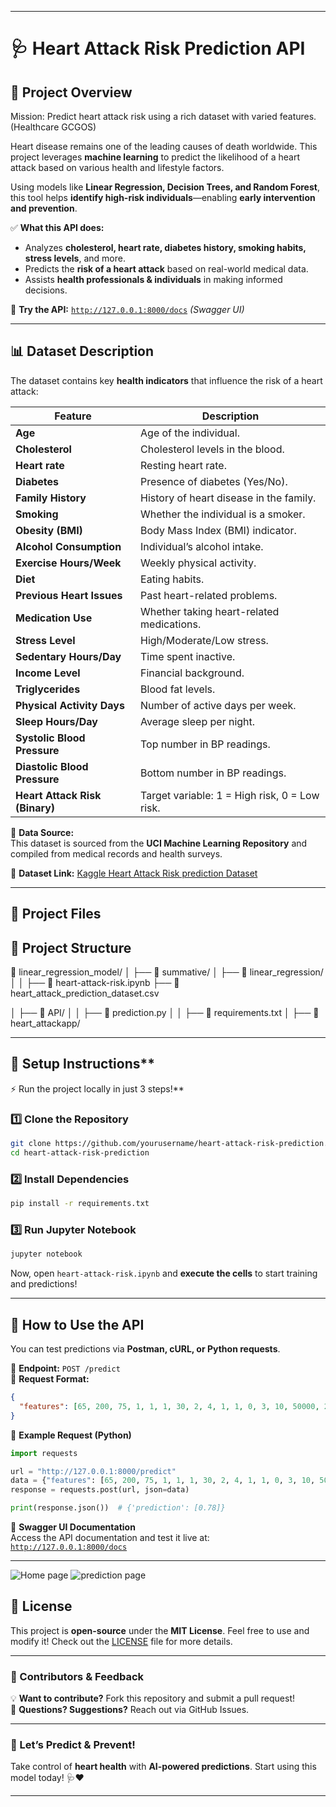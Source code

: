 
---

# **🩺 Heart Attack Risk Prediction API**

## **🏥 Project Overview**
Mission: Predict heart attack risk using a rich dataset with varied features.(Healthcare GCGOS)

Heart disease remains one of the leading causes of death worldwide. This project leverages **machine learning** to predict the likelihood of a heart attack based on various health and lifestyle factors.  

Using models like **Linear Regression, Decision Trees, and Random Forest**, this tool helps **identify high-risk individuals**—enabling **early intervention and prevention**.  

✅ **What this API does:**  
- Analyzes **cholesterol, heart rate, diabetes history, smoking habits, stress levels**, and more.  
- Predicts the **risk of a heart attack** based on real-world medical data.  
- Assists **health professionals & individuals** in making informed decisions.  

🔗 **Try the API:** [`http://127.0.0.1:8000/docs`](http://127.0.0.1:8000/docs) _(Swagger UI)_  

---

## **📊 Dataset Description**  

The dataset contains key **health indicators** that influence the risk of a heart attack:  

| **Feature**               | **Description** |
|---------------------------|---------------|
| **Age**                   | Age of the individual. |
| **Cholesterol**           | Cholesterol levels in the blood. |
| **Heart rate**            | Resting heart rate. |
| **Diabetes**              | Presence of diabetes (Yes/No). |
| **Family History**        | History of heart disease in the family. |
| **Smoking**               | Whether the individual is a smoker. |
| **Obesity (BMI)**         | Body Mass Index (BMI) indicator. |
| **Alcohol Consumption**   | Individual’s alcohol intake. |
| **Exercise Hours/Week**   | Weekly physical activity. |
| **Diet**                  | Eating habits. |
| **Previous Heart Issues** | Past heart-related problems. |
| **Medication Use**        | Whether taking heart-related medications. |
| **Stress Level**          | High/Moderate/Low stress. |
| **Sedentary Hours/Day**   | Time spent inactive. |
| **Income Level**          | Financial background. |
| **Triglycerides**         | Blood fat levels. |
| **Physical Activity Days**| Number of active days per week. |
| **Sleep Hours/Day**       | Average sleep per night. |
| **Systolic Blood Pressure** | Top number in BP readings. |
| **Diastolic Blood Pressure** | Bottom number in BP readings. |
| **Heart Attack Risk (Binary)** | Target variable: 1 = High risk, 0 = Low risk. |

📌 **Data Source:**  
This dataset is sourced from the **UCI Machine Learning Repository** and compiled from medical records and health surveys.  

🔗 **Dataset Link:** [Kaggle Heart Attack Risk prediction Dataset](https://www.kaggle.com/datasets/iamsouravbanerjee/heart-attack-prediction-dataset)  

---

## **📂 Project Files**  

## 📂 Project Structure

📂 linear_regression_model/
│
├── 📁 summative/
│   ├── 📁 linear_regression/
│   │   ├── 📓 heart-attack-risk.ipynb
        ├── 📑 heart_attack_prediction_dataset.csv

│   ├── 📁 API/
│   │   ├── 📝 prediction.py
│   │   ├── 📄 requirements.txt
│   ├── 📁 heart_attackapp/

---

## 🚀 Setup Instructions**  

⚡ Run the project locally in just 3 steps!**  

### 1️⃣ Clone the Repository  
```bash
git clone https://github.com/yourusername/heart-attack-risk-prediction.git
cd heart-attack-risk-prediction
```

### 2️⃣ Install Dependencies  
```bash
pip install -r requirements.txt
```

### 3️⃣ Run Jupyter Notebook  
```bash
jupyter notebook
```
Now, open `heart-attack-risk.ipynb` and **execute the cells** to start training and predictions!  

---

## **🔧 How to Use the API**  

You can test predictions via **Postman, cURL, or Python requests**.  

🔹 **Endpoint:** `POST /predict`  
🔹 **Request Format:**  
```json
{
  "features": [65, 200, 75, 1, 1, 1, 30, 2, 4, 1, 1, 0, 3, 10, 50000, 25, 150, 3, 7, 1, 120, 10, 0, "Male", 140, 90]
}
```

🔹 **Example Request (Python)**  
```python
import requests

url = "http://127.0.0.1:8000/predict"
data = {"features": [65, 200, 75, 1, 1, 1, 30, 2, 4, 1, 1, 0, 3, 10, 50000, 25, 150, 3, 7, 1, 120, 10, 0, "Male", 140, 90]}
response = requests.post(url, json=data)

print(response.json())  # {'prediction': [0.78]}
```

🔹 **Swagger UI Documentation**  
Access the API documentation and test it live at: [`http://127.0.0.1:8000/docs`](http://127.0.0.1:8000/docs)  

---

![Home page](pictures/screenshots/home.png)
![prediction page](pictures/screenshots/prediction.png)



## **📜 License**  

This project is **open-source** under the **MIT License**. Feel free to use and modify it! Check out the [LICENSE](LICENSE) file for more details.  

---

### **🌟 Contributors & Feedback**  

💡 **Want to contribute?** Fork this repository and submit a pull request!  
📧 **Questions? Suggestions?** Reach out via GitHub Issues.  

---

### **🚀 Let’s Predict & Prevent!**  

Take control of **heart health** with **AI-powered predictions**. Start using this model today! 🩺❤️  

---

